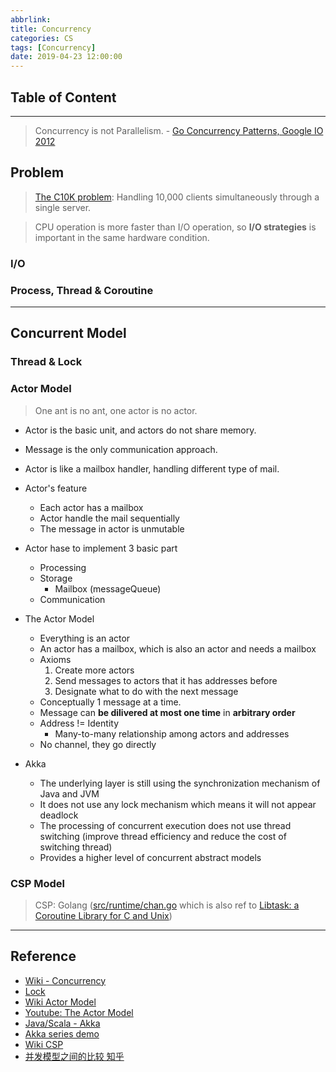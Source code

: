 ```yaml
---
abbrlink:
title: Concurrency
categories: CS
tags: [Concurrency]
date: 2019-04-23 12:00:00
---
```


## Table of Content
<!-- toc -->

---

> Concurrency is not Parallelism. - [Go Concurrency Patterns, Google IO 2012](https://talks.golang.org/2012/concurrency.slide#1)

## Problem

> [The C10K problem](http://www.kegel.com/c10k.html#top): Handling 10,000 clients simultaneously through a single server.

> CPU operation is more faster than I/O operation, so **I/O strategies** is important in the same hardware condition.

### I/O

### Process, Thread & Coroutine

---

## Concurrent Model

### Thread & Lock

### Actor Model

> One ant is no ant, one actor is no actor.

- Actor is the basic unit, and actors do not share memory.
- Message is the only communication approach.
- Actor is like a mailbox handler, handling different type of mail.

- Actor's feature
    - Each actor has a mailbox
    - Actor handle the mail sequentially
    - The message in actor is unmutable

- Actor hase to implement 3 basic part
    - Processing
    - Storage
        - Mailbox (messageQueue)
    - Communication

- The Actor Model
    - Everything is an actor
    - An actor has a mailbox, which is also an actor and needs a mailbox
    - Axioms
        1. Create more actors
        2. Send messages to actors that it has addresses before
        3. Designate what to do with the next message
    - Conceptually 1 message at a time.
    - Message can **be dilivered at most one time** in **arbitrary order**
    - Address != Identity
        - Many-to-many relationship among actors and addresses
    - No channel, they go directly

- Akka
    - The underlying layer is still using the synchronization mechanism of Java and JVM
    - It does not use any lock mechanism which means it will not appear deadlock
    - The processing of concurrent execution does not use thread switching (improve thread efficiency and reduce the cost of switching thread)
    - Provides a higher level of concurrent abstract models

### CSP Model

> CSP: Golang ([src/runtime/chan.go](https://golang.org/src/runtime/chan.go) which is also ref to [Libtask: a Coroutine Library for C and Unix](https://swtch.com/libtask/))

---

## Reference

- [Wiki - Concurrency](https://en.wikipedia.org/wiki/Concurrency_control)
- [Lock](https://en.wikipedia.org/wiki/Lock_%28computer_science%29)
- [Wiki Actor Model](https://en.wikipedia.org/wiki/Actor_model)
- [Youtube: The Actor Model](https://www.youtube.com/watch?v=7erJ1DV_Tlo)
- [Java/Scala - Akka](https://akka.io/)
- [Akka series demo](https://github.com/godpan/akka-demo)
- [Wiki CSP](https://en.wikipedia.org/wiki/Communicating_sequential_processes)
- [并发模型之间的比较 知乎](https://zhuanlan.zhihu.com/p/44917920)

